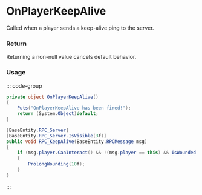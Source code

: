 # OnPlayerKeepAlive
<Badge type="info" text="Player"/><Badge type="danger" text="Carbon Compatible"/><Badge type="warning" text="Oxide Compatible"/>
Called when a player sends a keep-alive ping to the server.

### Return
Returning a non-null value cancels default behavior.

### Usage
::: code-group
```csharp [Example]
private object OnPlayerKeepAlive()
{
	Puts("OnPlayerKeepAlive has been fired!");
	return (System.Object)default;
}
```
```csharp [Source — Assembly-CSharp @ BasePlayer]
[BaseEntity.RPC_Server]
[BaseEntity.RPC_Server.IsVisible(3f)]
public void RPC_KeepAlive(BaseEntity.RPCMessage msg)
{
	if (msg.player.CanInteract() && !(msg.player == this) && IsWounded())
	{
		ProlongWounding(10f);
	}
}

```
:::
